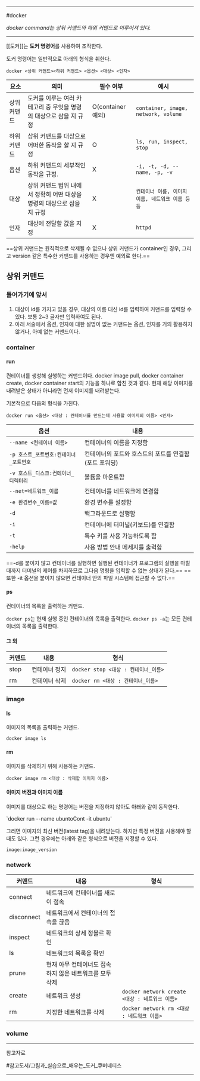 
---

#docker

*docker command는 상위 커맨드와 하위 커맨드로 이루어져 있다.*

---

[[도커]]는 **도커 명령어**를 사용하여 조작한다.

도커 명령어는 일반적으로 아래의 형식을 취한다.

`docker <상위 커맨드><하위 커맨드> <옵션> <대상> <인자>`

| 요소        | 의미                                                                    | 필수 여부         | 예시                                           |
| ----------- | ----------------------------------------------------------------------- | ----------------- | ---------------------------------------------- |
| 상위 커맨드 | 도커를 이루는 여러 카테고리 중 무엇을 명령의 대상으로 삼을 지 규정      | O(container 예외) | `container, image, network, volume`             |
| 하위 커맨드 | 상위 커맨드를 대상으로 어떠한 동작을 할 지 규정                         | O                 | `ls, run, inspect, stop`                         |
| 옵션        | 하위 커맨드의 세부적인 동작을 규정.                                     | X                 | `-i, -t, -d, --name, -p, -v`                     |
| 대상        | 상위 커맨드 범위 내에서 정확히 어떤 대상을 명령의 대상으로 삼을 지 규정 | X                 | `컨테이너 이름, 이미지 이름, 네트워크 이름 등등` |
| 인자        | 대상에 전달할 값을 지정                                                 | X                 | `httpd`                                          |

==상위 커맨드는 원칙적으로 삭제될 수 없으나 상위 커맨드가 container인 경우, 그리고 version 같은 특수한 커맨드를 사용하는 경우엔 예외로 한다.==

## 상위 커맨드

### 들어가기에 앞서

1. 대상이 id를 가지고 있을 경우, 대상의 이름 대신 id를 입력하여 커맨드를 입력할 수 있다. 보통 2~3 글자만 입력하여도 된다.
2. 아래 서술에서 옵션, 인자에 대한 설명이 없는 커맨드는 옵션, 인자를 거의 활용하지 않거나, 아예 없는 커맨드이다.

### container

#### run

컨테이너를 생성해 실행하는 커맨드이다. docker image pull, docker container create, docker container start의 기능을 하나로 합친 것과 같다. 현재 해당 이미지를 내려받은 상태가 아니라면 먼저 이미지를 내려받는다.

기본적으로 다음의 형식을 가진다.

`docker run <옵션> <대상 : 컨테이너를 만드는데 사용할 이미지의 이름> <인자>`

| 옵션                                   | 내용                                                  |
| -------------------------------------- | ----------------------------------------------------- |
| `--name <컨테이너 이름>`               | 컨테이너의 이름을 지정함                              |
| `-p 호스트_포트번호:컨테이너_포트번호` | 컨테이너의 포트와 호스트의 포트를 연결함(포트 포워딩) |
| `-v 호스트_디스크:컨테이너_디렉터리`   | 볼륨을 마운트함                                       |
| `--net=네트워크_이름`                  | 컨테이너를 네트워크에 연결함                          |
| `-e 환경변수_이름=값`                  | 환경 변수를 설정함                                    |
| `-d`                                   | 백그라운드로 실행함                                   |
| `-i`                                   | 컨테이너에 터미널(키보드)를 연결함                    |
| `-t`                                   | 특수 키를 사용 가능하도록 함                          |
| `-help`                                | 사용 방법 안내 메세지를 출력함                        |

==-d를 붙이지 않고 컨테이너를 실행하면 실행된 컨테이너가 프로그램의 실행을 마칠 때까지 터미널의 제어를 차지하므로 그다음 명령을 입력할 수 없는 상태가 된다.== 
==또한 -it 옵션을 붙이지 않으면 컨테이너 안의 파일 시스템에 접근할 수 없다.==

#### ps

컨테이너의 목록을 출력하는 커맨드.

`docker ps`는 현재 실행 중인 컨테이너의 목록을 출력한다.
`docker ps -a`는 모든 컨테이너의 목록을 출력한다.

#### 그 외

| 커맨드 | 내용 | 형식 |
| ------ | ---- | ---- |
| stop   |   컨테이너 정지   | `docker stop <대상 : 컨테이너_이름>`     |
| rm     | 컨테이너 삭제     | `docker rm <대상 : 컨테이너_이름>`     |

### image

#### ls

이미지의 목록을 출력하는 커맨드.

`docker image ls`

#### rm

이미지를 삭제하기 위해 사용하는 커맨드.

`docker image rm <대상 : 삭제할 이미지 이름>`

#### 이미지 버전과 이미지 이름

이미지를 대상으로 하는 명령어는 버전을 지정하지 않아도 아래와 같이 동작한다.

`docker run --name ubuntoCont -it ubuntu'

그러면 이미지의 최신 버전(latest tag)을 내려받는다.
하지만 특정 버전을 사용해야 할 때도 있다. 그런 경우에는 아래와 같은 형식으로 버전을 지정할 수 있다.

`image:image_version`

### network

| 커맨드     | 내용                                                    | 형식                                           |
| ---------- | ------------------------------------------------------- | ---------------------------------------------- |
| connect    | 네트워크에 컨테이너를 새로이 접속                       |                                                |
| disconnect | 네트워크에서 컨테이너의 접속을 끊음                     |                                                |
| inspect    | 네트워크의 상세 정볼르 확인                             |                                                |
| ls         | 네트워크의 목록을 확인                                  |                                                |
| prune      | 현재 아무 컨테이너도 접속하지 않은 네트워크를 모두 삭제 |                                                |
| create     | 네트워크 생성                                           | `docker network create <대상 : 네트워크 이름>` |
| rm         | 지정한 네트워크를 삭제                                  | `docker network rm <대상 : 네트워크 이름>`     |

### volume



---

참고자료

#참고도서/그림과_실습으로_배우는_도커_쿠버네티스 

---